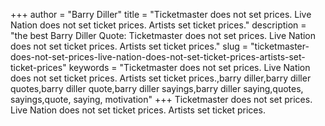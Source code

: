 +++
author = "Barry Diller"
title = "Ticketmaster does not set prices. Live Nation does not set ticket prices. Artists set ticket prices."
description = "the best Barry Diller Quote: Ticketmaster does not set prices. Live Nation does not set ticket prices. Artists set ticket prices."
slug = "ticketmaster-does-not-set-prices-live-nation-does-not-set-ticket-prices-artists-set-ticket-prices"
keywords = "Ticketmaster does not set prices. Live Nation does not set ticket prices. Artists set ticket prices.,barry diller,barry diller quotes,barry diller quote,barry diller sayings,barry diller saying,quotes, sayings,quote, saying, motivation"
+++
Ticketmaster does not set prices. Live Nation does not set ticket prices. Artists set ticket prices.
